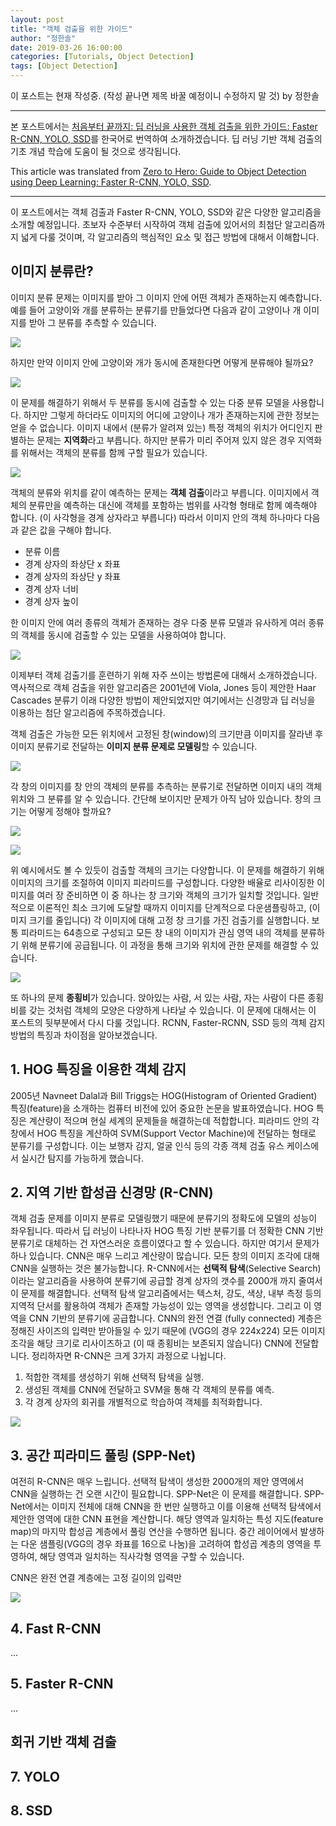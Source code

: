```yaml
---
layout: post
title: "객체 검출을 위한 가이드"
author: "정한솔"
date: 2019-03-26 16:00:00
categories: [Tutorials, Object Detection]
tags: [Object Detection]
---
```


이 포스트는 현재 작성중. (작성 끝나면 제목 바꿀 예정이니 수정하지 말 것) by 정한솔

---

본 포스트에서는 [처음부터 끝까지: 딥 러닝을 사용한 객체 검출을 위한 가이드: Faster R-CNN, YOLO, SSD](https://cv-tricks.com/object-detection/faster-r-cnn-yolo-ssd/)를 한국어로 번역하여 소개하겠습니다. 딥 러닝 기반 객체 검출의 기초 개념 학습에 도움이 될 것으로 생각됩니다.

This article was translated from [Zero to Hero: Guide to Object Detection using Deep Learning: Faster R-CNN, YOLO, SSD](https://cv-tricks.com/object-detection/faster-r-cnn-yolo-ssd/).

---

이 포스트에서는 객체 검출과 Faster R-CNN, YOLO, SSD와 같은 다양한 알고리즘을 소개할 예정입니다. 초보자 수준부터 시작하여 객체 검출에 있어서의 최첨단 알고리즘까지 넓게 다룰 것이며, 각 알고리즘의 핵심적인 요소 및 접근 방법에 대해서 이해합니다.

## 이미지 분류란?

이미지 분류 문제는 이미지를 받아 그 이미지 안에 어떤 객체가 존재하는지 예측합니다. 예를 들어 고양이와 개를 분류하는 분류기를 만들었다면 다음과 같이 고양이나 개 이미지를 받아 그 분류를 추측할 수 있습니다.

![](https://cv-tricks.com/wp-content/uploads/2017/12/classification-cat-vs-dog-300x195.jpg)

하지만 만약 이미지 안에 고양이와 개가 동시에 존재한다면 어떻게 분류해야 될까요?

![](https://cv-tricks.com/wp-content/uploads/2017/12/cat_dog-300x200.jpeg)

이 문제를 해결하기 위해서 두 분류를 동시에 검출할 수 있는 다중 분류 모델을 사용합니다. 하지만 그렇게 하더라도 이미지의 어디에 고양이나 개가 존재하는지에 관한 정보는 얻을 수 없습니다. 이미지 내에서 (분류가 알려져 있는) 특정 객체의 위치가 어디인지 판별하는 문제는 **지역화**라고 부릅니다. 하지만 분류가 미리 주어져 있지 않은 경우 지역화를 위해서는 객체의 분류를 함께 구할 필요가 있습니다.

![](https://cv-tricks.com/wp-content/uploads/2017/12/detection-vs-classification-300x220.png)

객체의 분류와 위치를 같이 예측하는 문제는 **객체 검출**이라고 부릅니다. 이미지에서 객체의 분류만을 예측하는 대신에 객체를 포함하는 범위를 사각형 형태로 함께 예측해야 합니다. (이 사각형을 경계 상자라고 부릅니다) 따라서 이미지 안의 객체 하나마다 다음과 같은 값을 구해야 합니다.

* 분류 이름
* 경계 상자의 좌상단 x 좌표
* 경계 상자의 좌상단 y 좌표
* 경계 상자 너비
* 경계 상자 높이

한 이미지 안에 여러 종류의 객체가 존재하는 경우 다중 분류 모델과 유사하게 여러 종류의 객체를 동시에 검출할 수 있는 모델을 사용하여야 합니다.

![](https://cv-tricks.com/wp-content/uploads/2017/12/Multi-class-object-detection.png)

이제부터 객체 검출기를 훈련하기 위해 자주 쓰이는 방법론에 대해서 소개하겠습니다. 역사적으로 객체 검출을 위한 알고리즘은 2001년에 Viola, Jones 등이 제안한 Haar Cascades 분류기 이래 다양한 방법이 제안되었지만 여기에서는 신경망과 딥 러닝을 이용하는 첨단 알고리즘에 주목하겠습니다.

객체 검출은 가능한 모든 위치에서 고정된 창(window)의 크기만큼 이미지를 잘라낸 후 이미지 분류기로 전달하는 **이미지 분류 문제로 모델링**할 수 있습니다.

![](https://cv-tricks.com/wp-content/uploads/2017/12/Sliding-window.gif.pagespeed.ce.DxcygilfvB.gif)

각 창의 이미지를 창 안의 객체의 분류를 추측하는 분류기로 전달하면 이미지 내의 객체 위치와 그 분류를 알 수 있습니다. 간단해 보이지만 문제가 아직 남아 있습니다. 창의 크기는 어떻게 정해야 할까요?

![](https://cv-tricks.com/wp-content/uploads/2017/12/Small-object-300x214.jpg)

![](https://cv-tricks.com/wp-content/uploads/2017/12/Big-Object-300x232.jpg)

위 예시에서도 볼 수 있듯이 검출할 객체의 크기는 다양합니다. 이 문제를 해결하기 위해 이미지의 크기를 조절하여 이미지 피라미드를 구성합니다. 다양한 배율로 리사이징한 이미지를 여러 장 준비하면 이 중 하나는 창 크기와 객체의 크기가 일치할 것입니다. 일반적으로 이론적인 최소 크기에 도달할 때까지 이미지를 단계적으로 다운샘플링하고, (이미지 크기를 줄입니다) 각 이미지에 대해 고정 창 크기를 가진 검출기를 실행합니다. 보통 피라미드는 64층으로 구성되고 모든 창 내의 이미지가 관심 영역 내의 객체를 분류하기 위해 분류기에 공급됩니다. 이 과정을 통해 크기와 위치에 관한 문제를 해결할 수 있습니다.

![](https://cv-tricks.com/wp-content/uploads/2017/12/pyramid-269x300.png)

또 하나의 문제 **종횡비**가 있습니다. 앉아있는 사람, 서 있는 사람, 자는 사람이 다른 종횡비를 갖는 것처럼 객체의 모양은 다양하게 나타날 수 있습니다. 이 문제에 대해서는 이 포스트의 뒷부분에서 다시 다룰 것입니다. RCNN, Faster-RCNN, SSD 등의 객체 감지 방법의 특징과 차이점을 알아보겠습니다.

## 1. HOG 특징을 이용한 객체 감지

2005년 Navneet Dalal과 Bill Triggs는 HOG(Histogram of Oriented Gradient) 특징(feature)을 소개하는 컴퓨터 비전에 있어 중요한 논문을 발표하였습니다. HOG 특징은 계산량이 적으며 현실 세계의 문제들을 해결하는데 적합합니다. 피라미드 안의 각 창에서 HOG 특징을 계산하여 SVM(Support Vector Machine)에 전달하는 형태로 분류기를 구성합니다. 이는 보행자 감지, 얼굴 인식 등의 각종 객체 검출 유스 케이스에서 실시간 탐지를 가능하게 했습니다.

## 2. 지역 기반 합성곱 신경망 (R-CNN)

객체 검출 문제를 이미지 분류로 모델링했기 때문에 분류기의 정확도에 모델의 성능이 좌우됩니다. 따라서 딥 러닝이 나타나자 HOG 특징 기반 분류기를 더 정확한 CNN 기반 분류기로 대체하는 건 자연스러운 흐름이였다고 할 수 있습니다. 하지만 여기서 문제가 하나 있습니다. CNN은 매우 느리고 계산량이 많습니다. 모든 창의 이미지 조각에 대해 CNN을 실행하는 것은 불가능합니다. R-CNN에서는 **선택적 탐색**(Selective Search)이라는 알고리즘을 사용하여 분류기에 공급할 경계 상자의 갯수를 2000개 까지 줄여서 이 문제를 해결합니다. 선택적 탐색 알고리즘에서는 텍스처, 강도, 색상, 내부 측정 등의 지역적 단서를 활용하여 객체가 존재할 가능성이 있는 영역을 생성합니다. 그리고 이 영역을 CNN 기반의 분류기에 공급합니다. CNN의 완전 연결 (fully connected) 계층은 정해진 사이즈의 입력만 받아들일 수 있기 때문에 (VGG의 경우 224x224) 모든 이미지 조각을 해당 크기로 리사이즈하고 (이 때 종횡비는 보존되지 않습니다) CNN에 전달합니다. 정리하자면 R-CNN은 크게 3가지 과정으로 나뉩니다.

1. 적합한 객체를 생성하기 위해 선택적 탐색을 실행.
2. 생성된 객체를 CNN에 전달하고 SVM을 통해 각 객체의 분류를 예측.
3. 각 경계 상자의 회귀를 개별적으로 학습하여 객체를 최적화합니다.

![](https://cv-tricks.com/wp-content/uploads/2017/12/RCNN-e1514378306435.jpg.pagespeed.ce.DQCfFNT9Lf.jpg)

## 3. 공간 피라미드 풀링 (SPP-Net)

여전히 R-CNN은 매우 느립니다. 선택적 탐색이 생성한 2000개의 제안 영역에서 CNN을 실행하는 건 오랜 시간이 필요합니다. SPP-Net은 이 문제를 해결합니다. SPP-Net에서는 이미지 전체에 대해 CNN을 한 번만 실행하고 이를 이용해 선택적 탐색에서 제안한 영역에 대한 CNN 표현을 계산합니다. 해당 영역과 일치하는 특성 지도(feature map)의 마지막 합성곱 계층에서 풀링 연산을 수행하면 됩니다. 중간 레이어에서 발생하는 다운 샘플링(VGG의 경우 좌표를 16으로 나눔)을 고려하여 합성곱 계층의 영역을 투영하여, 해당 영역과 일치하는 직사각형 영역을 구할 수 있습니다.

CNN은 완전 연결 계층에는 고정 길이의 입력만

![](https://cv-tricks.com/wp-content/uploads/2016/12/CNN.png)

## 4. Fast R-CNN

...

## 5. Faster R-CNN

...

## 회귀 기반 객체 검출

## 7. YOLO

## 8. SSD
